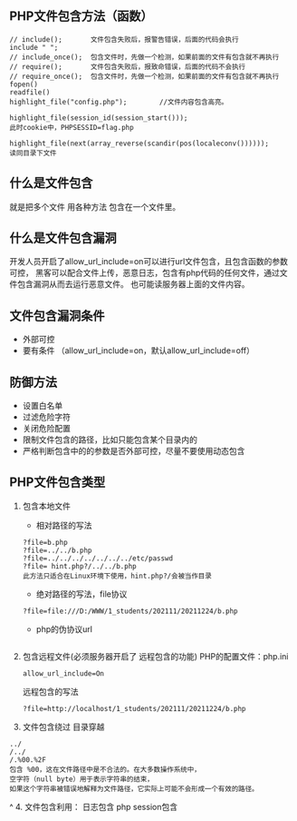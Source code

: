 ## PHP文件包含方法（函数）
```
// include();       文件包含失败后，报警告错误，后面的代码会执行
include " ";
// include_once();  包含文件时，先做一个检测，如果前面的文件有包含就不再执行
// require();       文件包含失败后，报致命错误，后面的代码不会执行
// require_once();  包含文件时，先做一个检测，如果前面的文件有包含就不再执行
fopen()
readfile()
highlight_file("config.php");        //文件内容包含高亮。

highlight_file(session_id(session_start()));
此时cookie中，PHPSESSID=flag.php

highlight_file(next(array_reverse(scandir(pos(localeconv())))));
读同目录下文件
```


## 什么是文件包含

就是把多个文件 用各种方法 包含在一个文件里。

## []()什么是文件包含漏洞

开发人员开启了allow_url_include=on可以进行url文件包含，且包含函数的参数可控，
黑客可以配合文件上传，恶意日志，包含有php代码的任何文件，通过文件包含漏洞从而去运行恶意文件。
也可能读服务器上面的文件内容。

## []()文件包含漏洞条件

* 外部可控
* 要有条件 （allow_url_include=on，默认allow_url_include=off）

## []()防御方法

* 设置白名单
* 过滤危险字符
* 关闭危险配置
* 限制文件包含的路径，比如只能包含某个目录内的
* 严格判断包含中的的参数是否外部可控，尽量不要使用动态包含

## []()PHP文件包含类型

1. 包含本地文件
   - 相对路径的写法
    ```
    ?file=b.php
    ?file=../../b.php  
    ?file=../../../../../../../etc/passwd  
    ?file= hint.php?/../../b.php  
    此方法只适合在Linux环境下使用，hint.php?/会被当作目录

    ```
    - 绝对路径的写法，file协议
    ```
   ?file=file:///D:/WWW/1_students/202111/20211224/b.php
    ```
    - php的伪协议url
    ```

    ```

2. 包含远程文件(必须服务器开启了 远程包含的功能)
    PHP的配置文件：php.ini
    ```
    allow_url_include=On
    ```
    远程包含的写法
    ```
    ?file=http://localhost/1_students/202111/20211224/b.php
    ```

3. 文件包含绕过
目录穿越
```
../
/../
/.%00.%2F
包含 %00，这在文件路径中是不合法的。在大多数操作系统中，
空字符（null byte）用于表示字符串的结束，
如果这个字符串被错误地解释为文件路径，它实际上可能不会形成一个有效的路径。
```

^
4. 文件包含利用：
    日志包含
    php session包含


